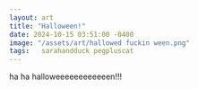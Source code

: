 ```yaml
---
layout: art
title: "Halloween!"
date: 2024-10-15 03:51:00 -0400
image: "/assets/art/hallowed fuckin ween.png"
tags:   sarahandduck pegpluscat
---
```


ha ha halloweeeeeeeeeeeen!!!